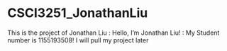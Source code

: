 # CSCI3251_JonathanLiu
This is the project of Jonathan Liu
<Name>: Hello, I’m Jonathan Liu!
<SID>: My Student number is 1155193508!
I will pull my project later
